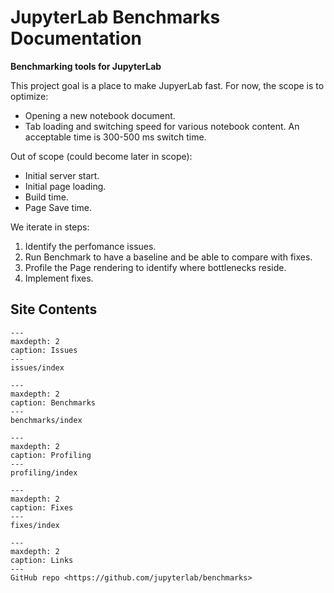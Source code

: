 JupyterLab Benchmarks Documentation
===================================

**Benchmarking tools for JupyterLab**

This project goal is a place to make JupyerLab fast. For now, the scope is to optimize:

- Opening a new notebook document.
- Tab loading and switching speed for various notebook content. An acceptable time is 300-500 ms switch time.

Out of scope (could become later in scope):

- Initial server start.
- Initial page loading.
- Build time.
- Page Save time.

We iterate in steps:

1. Identify the perfomance issues.
1. Run Benchmark to have a baseline and be able to compare with fixes.
1. Profile the Page rendering to identify where bottlenecks reside.
1. Implement fixes.

## Site Contents

```{toctree}
---
maxdepth: 2
caption: Issues
---
issues/index
```

```{toctree}
---
maxdepth: 2
caption: Benchmarks
---
benchmarks/index
```

```{toctree}
---
maxdepth: 2
caption: Profiling
---
profiling/index
```

```{toctree}
---
maxdepth: 2
caption: Fixes
---
fixes/index
```

```{toctree}
---
maxdepth: 2
caption: Links
---
GitHub repo <https://github.com/jupyterlab/benchmarks>
```

